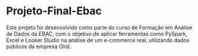 # Projeto-Final-Ebac
Este projeto foi desenvolvido como parte do curso de Formação em Análise de Dados da EBAC, com o objetivo de aplicar ferramentas como PySpark, Excel e Looker Studio na análise de um e-commerce real, utilizando dados públicos da empresa Olist.
